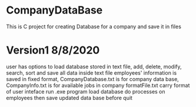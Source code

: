 # CompanyDataBase
This is C project for creating Database for a company and save it in files

# Version1 8/8/2020
user has options to load database stored in text file, add, delete, modify, search, sort and save all data inside text file 
employees' information is saved in fixed format, CompanyDatabase.txt is for company data base, 
CompanyInfo.txt is for available jobs in company 
formatFile.txt carry format of user inteface 
run .exe program load database do processes on employees then save updated data base before quit
